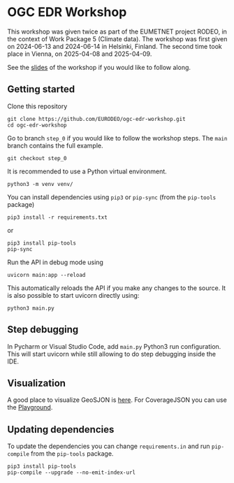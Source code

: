 # OGC EDR Workshop

This workshop was given twice as part of the EUMETNET project RODEO, in the context of Work Package 5 (Climate data). The
workshop was first given on 2024-06-13 and 2024-06-14 in Helsinki, Finland. The second time took place in Vienna, on
2025-04-08 and 2025-04-09.

See the [slides](OGC-EDR-workshop.pdf) of the workshop if you would like to follow along.

## Getting started

Clone this repository
```shell
git clone https://github.com/EURODEO/ogc-edr-workshop.git
cd ogc-edr-workshop
```

Go to branch `step_0`  if you would like to follow the workshop steps. The `main` branch contains the full example.
```shell
git checkout step_0
```

It is recommended to use a Python virtual environment.
```shell
python3 -m venv venv/
```

You can install dependencies using `pip3` or `pip-sync` (from the `pip-tools` package)
```shell
pip3 install -r requirements.txt
```
or
```shell
pip3 install pip-tools
pip-sync
```

Run the API in debug mode using
```shell
uvicorn main:app --reload
```
This automatically reloads the API if you make any changes to the source.
It is also possible to start uvicorn directly using:

```shell
python3 main.py
```

## Step debugging

In Pycharm or Visual Studio Code, add `main.py` Python3 run configuration. This
will start uvicorn while still allowing to do step debugging inside the IDE.

## Visualization

A good place to visualize GeoSJON is [here](https://geojson.io/#map=2/0/20).
For CoverageJSON you can use the [Playground](https://covjson.org/playground/).

## Updating dependencies

To update the dependencies you can change `requirements.in` and run `pip-compile` from the `pip-tools` package.

```shell
pip3 install pip-tools
pip-compile --upgrade --no-emit-index-url
```
